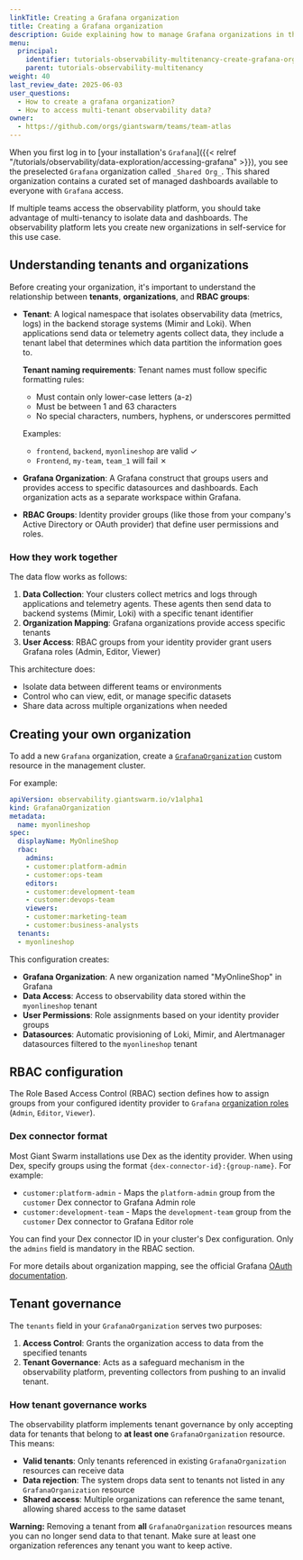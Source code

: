 ```yaml
---
linkTitle: Creating a Grafana organization
title: Creating a Grafana organization
description: Guide explaining how to manage Grafana organizations in the Observability Platform.
menu:
  principal:
    identifier: tutorials-observability-multitenancy-create-grafana-organization
    parent: tutorials-observability-multitenancy
weight: 40
last_review_date: 2025-06-03
user_questions:
  - How to create a grafana organization?
  - How to access multi-tenant observability data?
owner:
  - https://github.com/orgs/giantswarm/teams/team-atlas
---
```


When you first log in to [your installation's `Grafana`]({{< relref "/tutorials/observability/data-exploration/accessing-grafana" >}}), you see the preselected `Grafana` organization called `_Shared Org_`. This shared organization contains a curated set of managed dashboards available to everyone with `Grafana` access.

If multiple teams access the observability platform, you should take advantage of multi-tenancy to isolate data and dashboards. The observability platform lets you create new organizations in self-service for this use case.

## Understanding tenants and organizations

Before creating your organization, it's important to understand the relationship between **tenants**, **organizations**, and **RBAC groups**:

- **Tenant**: A logical namespace that isolates observability data (metrics, logs) in the backend storage systems (Mimir and Loki). When applications send data or telemetry agents collect data, they include a tenant label that determines which data partition the information goes to.

  **Tenant naming requirements**: Tenant names must follow specific formatting rules:

    - Must contain only lower-case letters (a-z)
    - Must be between 1 and 63 characters
    - No special characters, numbers, hyphens, or underscores permitted
  
  Examples:

     - `frontend`, `backend`, `myonlineshop` are valid ✓
     - `Frontend`, `my-team`, `team_1` will fail ✗

- **Grafana Organization**: A Grafana construct that groups users and provides access to specific datasources and dashboards. Each organization acts as a separate workspace within Grafana.

- **RBAC Groups**: Identity provider groups (like those from your company's Active Directory or OAuth provider) that define user permissions and roles.

### How they work together

The data flow works as follows:

1. **Data Collection**: Your clusters collect metrics and logs through applications and telemetry agents. These agents then send data to backend systems (Mimir, Loki) with a specific tenant identifier
2. **Organization Mapping**: Grafana organizations provide access specific tenants
3. **User Access**: RBAC groups from your identity provider grant users Grafana roles (Admin, Editor, Viewer)

This architecture does:

- Isolate data between different teams or environments
- Control who can view, edit, or manage specific datasets
- Share data across multiple organizations when needed

## Creating your own organization

To add a new `Grafana` organization, create a [`GrafanaOrganization`](https://raw.githubusercontent.com/giantswarm/observability-operator/refs/heads/main/config/crd/observability.giantswarm.io_grafanaorganizations.yaml) custom resource in the management cluster.

For example:

```yaml
apiVersion: observability.giantswarm.io/v1alpha1
kind: GrafanaOrganization
metadata:
  name: myonlineshop
spec:
  displayName: MyOnlineShop
  rbac:
    admins:
    - customer:platform-admin
    - customer:ops-team
    editors:
    - customer:development-team
    - customer:devops-team
    viewers:
    - customer:marketing-team
    - customer:business-analysts
  tenants:
  - myonlineshop
```

This configuration creates:

- **Grafana Organization**: A new organization named "MyOnlineShop" in Grafana
- **Data Access**: Access to observability data stored within the `myonlineshop` tenant
- **User Permissions**: Role assignments based on your identity provider groups
- **Datasources**: Automatic provisioning of Loki, Mimir, and Alertmanager datasources filtered to the `myonlineshop` tenant

## RBAC configuration

The Role Based Access Control (RBAC) section defines how to assign groups from your configured identity provider to `Grafana` [organization roles](https://grafana.com/docs/grafana/latest/administration/roles-and-permissions/#organization-roles) (`Admin`, `Editor`, `Viewer`).

### Dex connector format

Most Giant Swarm installations use Dex as the identity provider. When using Dex, specify groups using the format `{dex-connector-id}:{group-name}`. For example:

- `customer:platform-admin` - Maps the `platform-admin` group from the `customer` Dex connector to Grafana Admin role
- `customer:development-team` - Maps the `development-team` group from the `customer` Dex connector to Grafana Editor role

You can find your Dex connector ID in your cluster's Dex configuration. Only the `admins` field is mandatory in the RBAC section.

For more details about organization mapping, see the official Grafana [OAuth documentation](https://grafana.com/docs/grafana/next/setup-grafana/configure-security/configure-authentication/generic-oauth/#configure-role-mapping).

## Tenant governance

The `tenants` field in your `GrafanaOrganization` serves two purposes:

1. **Access Control**: Grants the organization access to data from the specified tenants
2. **Tenant Governance**: Acts as a safeguard mechanism in the observability platform, preventing collectors from pushing to an invalid tenant.

### How tenant governance works

The observability platform implements tenant governance by only accepting data for tenants that belong to **at least one** `GrafanaOrganization` resource. This means:

- **Valid tenants**: Only tenants referenced in existing `GrafanaOrganization` resources can receive data
- **Data rejection**: The system drops data sent to tenants not listed in any `GrafanaOrganization` resource
- **Shared access**: Multiple organizations can reference the same tenant, allowing shared access to the same dataset

**Warning:** Removing a tenant from **all** `GrafanaOrganization` resources means you can no longer send data to that tenant. Make sure at least one organization references any tenant you want to keep active.
